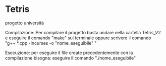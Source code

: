 # Tetris
progetto università

Compilazione:
Per compilare il progetto basta andare nella cartella Tetris_V2 e eseguire il comando "make" sul terminale
oppure scrivere il comando "g++ *.cpp -lncurses -o "nome_eseguibile" "

Esecuzione:
per eseguire il file create precedentemente con la compilazione bisogna:
eseguire il comando "./nome_eseguibile"

